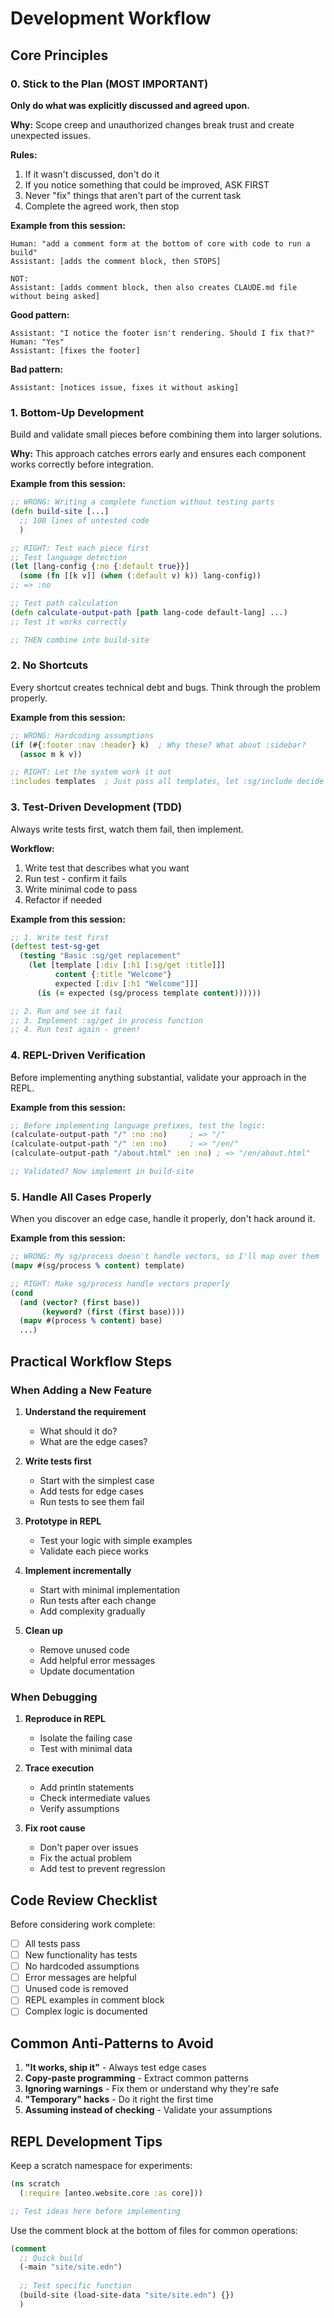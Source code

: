 # Development Workflow

## Core Principles

### 0. Stick to the Plan (MOST IMPORTANT)

**Only do what was explicitly discussed and agreed upon.**

**Why:** Scope creep and unauthorized changes break trust and create unexpected issues.

**Rules:**
1. If it wasn't discussed, don't do it
2. If you notice something that could be improved, ASK FIRST
3. Never "fix" things that aren't part of the current task
4. Complete the agreed work, then stop

**Example from this session:**
```
Human: "add a comment form at the bottom of core with code to run a build"
Assistant: [adds the comment block, then STOPS]

NOT:
Assistant: [adds comment block, then also creates CLAUDE.md file without being asked]
```

**Good pattern:**
```
Assistant: "I notice the footer isn't rendering. Should I fix that?"
Human: "Yes"
Assistant: [fixes the footer]
```

**Bad pattern:**
```
Assistant: [notices issue, fixes it without asking]
```

### 1. Bottom-Up Development
Build and validate small pieces before combining them into larger solutions.

**Why:** This approach catches errors early and ensures each component works correctly before integration.

**Example from this session:**
```clojure
;; WRONG: Writing a complete function without testing parts
(defn build-site [...] 
  ;; 100 lines of untested code
  )

;; RIGHT: Test each piece first
;; Test language detection
(let [lang-config {:no {:default true}}]
  (some (fn [[k v]] (when (:default v) k)) lang-config))
;; => :no

;; Test path calculation  
(defn calculate-output-path [path lang-code default-lang] ...)
;; Test it works correctly

;; THEN combine into build-site
```

### 2. No Shortcuts
Every shortcut creates technical debt and bugs. Think through the problem properly.

**Example from this session:**
```clojure
;; WRONG: Hardcoding assumptions
(if (#{:footer :nav :header} k)  ; Why these? What about :sidebar?
  (assoc m k v))

;; RIGHT: Let the system work it out
:includes templates  ; Just pass all templates, let :sg/include decide
```

### 3. Test-Driven Development (TDD)

Always write tests first, watch them fail, then implement.

**Workflow:**
1. Write test that describes what you want
2. Run test - confirm it fails
3. Write minimal code to pass
4. Refactor if needed

**Example from this session:**
```clojure
;; 1. Write test first
(deftest test-sg-get
  (testing "Basic :sg/get replacement"
    (let [template [:div [:h1 [:sg/get :title]]]
          content {:title "Welcome"}
          expected [:div [:h1 "Welcome"]]]
      (is (= expected (sg/process template content))))))

;; 2. Run and see it fail
;; 3. Implement :sg/get in process function
;; 4. Run test again - green!
```

### 4. REPL-Driven Verification

Before implementing anything substantial, validate your approach in the REPL.

**Example from this session:**
```clojure
;; Before implementing language prefixes, test the logic:
(calculate-output-path "/" :no :no)     ; => "/"
(calculate-output-path "/" :en :no)     ; => "/en/"
(calculate-output-path "/about.html" :en :no) ; => "/en/about.html"

;; Validated? Now implement in build-site
```

### 5. Handle All Cases Properly

When you discover an edge case, handle it properly, don't hack around it.

**Example from this session:**
```clojure
;; WRONG: My sg/process doesn't handle vectors, so I'll map over them
(mapv #(sg/process % content) template)

;; RIGHT: Make sg/process handle vectors properly
(cond
  (and (vector? (first base))
       (keyword? (first (first base))))
  (mapv #(process % content) base)
  ...)
```

## Practical Workflow Steps

### When Adding a New Feature

1. **Understand the requirement**
   - What should it do?
   - What are the edge cases?

2. **Write tests first**
   - Start with the simplest case
   - Add tests for edge cases
   - Run tests to see them fail

3. **Prototype in REPL**
   - Test your logic with simple examples
   - Validate each piece works

4. **Implement incrementally**
   - Start with minimal implementation
   - Run tests after each change
   - Add complexity gradually

5. **Clean up**
   - Remove unused code
   - Add helpful error messages
   - Update documentation

### When Debugging

1. **Reproduce in REPL**
   - Isolate the failing case
   - Test with minimal data

2. **Trace execution**
   - Add println statements
   - Check intermediate values
   - Verify assumptions

3. **Fix root cause**
   - Don't paper over issues
   - Fix the actual problem
   - Add test to prevent regression

## Code Review Checklist

Before considering work complete:

- [ ] All tests pass
- [ ] New functionality has tests
- [ ] No hardcoded assumptions
- [ ] Error messages are helpful
- [ ] Unused code is removed
- [ ] REPL examples in comment block
- [ ] Complex logic is documented

## Common Anti-Patterns to Avoid

1. **"It works, ship it"** - Always test edge cases
2. **Copy-paste programming** - Extract common patterns
3. **Ignoring warnings** - Fix them or understand why they're safe
4. **"Temporary" hacks** - Do it right the first time
5. **Assuming instead of checking** - Validate your assumptions

## REPL Development Tips

Keep a scratch namespace for experiments:
```clojure
(ns scratch
  (:require [anteo.website.core :as core]))

;; Test ideas here before implementing
```

Use the comment block at the bottom of files for common operations:
```clojure
(comment
  ;; Quick build
  (-main "site/site.edn")
  
  ;; Test specific function
  (build-site (load-site-data "site/site.edn") {})
  )
```
